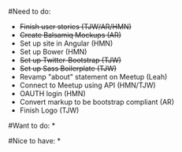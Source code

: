 #Need to do:
* ~~Finish user stories (TJW/AR/HMN)~~
* ~~Create Balsamiq Mockups (AR)~~
* Set up site in Angular (HMN)
* Set up Bower (HMN)
* ~~Set up Twitter-Bootstrap (TJW)~~
* ~~Set up Sass Boilerplate (TJW)~~
* Revamp "about" statement on Meetup (Leah)
* Connect to Meetup using API (HMN/TJW)
* OAUTH login (HMN)
* Convert markup to be bootstrap compliant (AR)
* Finish Logo (TJW)

#Want to do:
* 

#Nice to have:
* 